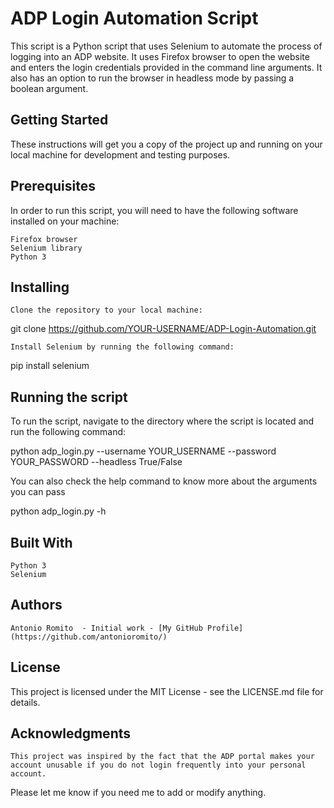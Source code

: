 # ADP Login Automation Script

This script is a Python script that uses Selenium to automate the process of logging into an ADP website. It uses Firefox browser to open the website and enters the login credentials provided in the command line arguments. It also has an option to run the browser in headless mode by passing a boolean argument.

## Getting Started

These instructions will get you a copy of the project up and running on your local machine for development and testing purposes.

## Prerequisites

In order to run this script, you will need to have the following software installed on your machine:

    Firefox browser
    Selenium library
    Python 3

## Installing

    Clone the repository to your local machine:

git clone https://github.com/YOUR-USERNAME/ADP-Login-Automation.git

    Install Selenium by running the following command:

pip install selenium

## Running the script

To run the script, navigate to the directory where the script is located and run the following command:

python adp_login.py --username YOUR_USERNAME --password YOUR_PASSWORD --headless True/False

You can also check the help command to know more about the arguments you can pass

python adp_login.py -h

## Built With

    Python 3
    Selenium

## Authors

    Antonio Romito  - Initial work - [My GitHub Profile](https://github.com/antonioromito/)

## License

This project is licensed under the MIT License - see the LICENSE.md file for details.

## Acknowledgments

    This project was inspired by the fact that the ADP portal makes your account unusable if you do not login frequently into your personal account.

Please let me know if you need me to add or modify anything.
